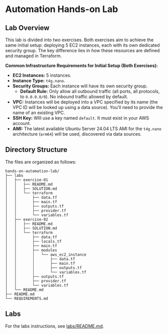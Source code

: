 # Automation Hands-on Lab

## Lab Overview

This lab is divided into two exercises. Both exercises aim to achieve the same initial setup: deploying 5 EC2 instances, each with its own dedicated security group. The key difference lies in _how_ these resources are defined and managed in Terraform.

**Common Infrastructure Requirements for Initial Setup (Both Exercises):**

- **EC2 Instances:** 5 instances.
- **Instance Type:** `t4g.nano`.
- **Security Groups:** Each instance will have its own security group.
  - **Default Rule:** Only allow all outbound traffic (all ports, all protocols, to `0.0.0.0/0`). No inbound traffic allowed by default.
- **VPC:** Instances will be deployed into a VPC specified by its name (the VPC ID will be looked up using a data source). You'll need to provide the name of an existing VPC.
- **SSH Key:** WIll use a key named `default`. It must exist in your AWS account.
- **AMI:** The latest available Ubuntu Server 24.04 LTS AMI for the `t4g.nano` architecture (`arm64`) will be used, discovered via data sources.

## Directory Structure

The files are organized as follows:

```plain
hands-on-automation-lab/
├── labs
│   ├── exercise-01
│   │   ├── README.md
│   │   ├── SOLUTION.md
│   │   └── terraform
│   │       ├── data.tf
│   │       ├── main.tf
│   │       ├── outputs.tf
│   │       ├── provider.tf
│   │       └── variables.tf
│   ├── exercise-02
│   │   ├── README.md
│   │   ├── SOLUTION.md
│   │   └── terraform
│   │       ├── data.tf
│   │       ├── locals.tf
│   │       ├── main.tf
│   │       ├── modules
│   │       │   └── aws_ec2_instance
│   │       │       ├── data.tf
│   │       │       ├── main.tf
│   │       │       ├── outputs.tf
│   │       │       └── variables.tf
│   │       ├── outputs.tf
│   │       ├── provider.tf
│   │       └── variables.tf
│   └── README.md
├── README.md
└── REQUIREMENTS.md
```

## Labs

For the labs instructions, see [labs/README.md](labs/README.md).
